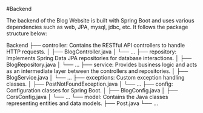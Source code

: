 #Backend

The backend of the Blog Website is built with Spring Boot and uses various dependencies such as web, JPA, mysql, jdbc, etc. It follows the package structure below:

Backend
├── controller: Contains the RESTful API controllers to handle HTTP requests.
│   ├── BlogController.java
│   └── ...
├── repository: Implements Spring Data JPA repositories for database interactions.
│   ├── BlogRepository.java
│   └── ...
├── service: Provides business logic and acts as an intermediate layer between the controllers and repositories.
│   ├── BlogService.java
│   └── ...
├── exceptions: Custom exception handling classes.
│   ├── PostNotFoundException.java
│   └── ...
├── config: Configuration classes for Spring Boot.
│   ├── BlogConfig.java
│   ├── CorsConfig.java
│   └── ...
└── model: Contains the Java classes representing entities and data models.
    ├── Post.java
    └── ...
